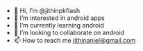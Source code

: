 - 👋 Hi, I’m @jithinpkflash
- 👀 I’m interested in android apps
- 🌱 I’m currently learning android
- 💞️ I’m looking to collaborate on android
- 📫 How to reach me jithinanjel@gmail.com

<!---
jithinpkflash/jithinpkflash is a ✨ special ✨ repository because its `README.md` (this file) appears on your GitHub profile.
You can click the Preview link to take a look at your changes.
--->
